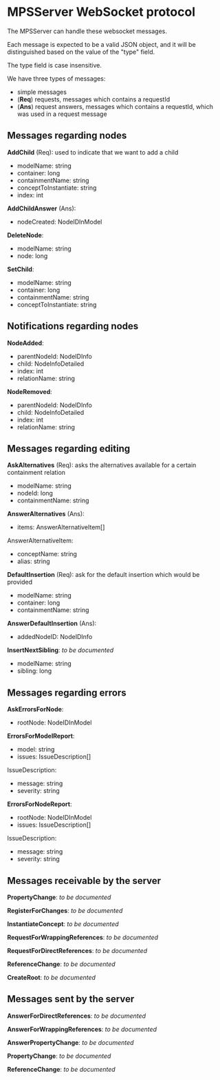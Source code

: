 # MPSServer WebSocket protocol

The MPSServer can handle these websocket messages.

Each message is expected to be a valid JSON object, and it will be distinguished based on the value of the "type" field.

The type field is case insensitive.

We have three types of messages:

* simple messages
* (**Req**) requests, messages which contains a requestId
* (**Ans**) request answers, messages which contains a requestId, which was used in a request message

## Messages regarding nodes

**AddChild** (Req): used to indicate that we want to add a child

* modelName: string
* container: long
* containmentName: string
* conceptToInstantiate: string
* index: int

**AddChildAnswer** (Ans):

* nodeCreated: NodeIDInModel

**DeleteNode**:

* modelName: string
* node: long

**SetChild**:

* modelName: string
* container: long
* containmentName: string
* conceptToInstantiate: string

## Notifications regarding nodes

**NodeAdded**:

* parentNodeId: NodeIDInfo
* child: NodeInfoDetailed
* index: int
* relationName: string

**NodeRemoved**:

* parentNodeId: NodeIDInfo
* child: NodeInfoDetailed
* index: int
* relationName: string

## Messages regarding editing

**AskAlternatives** (Req): asks the alternatives available for a certain containment relation

* modelName: string
* nodeId: long
* containmentName: string

**AnswerAlternatives** (Ans):

* items: AnswerAlternativeItem[]

AnswerAlternativeItem:

* conceptName: string
* alias: string

**DefaultInsertion** (Req): ask for the default insertion which would be provided

* modelName: string
* container: long
* containmentName: string

**AnswerDefaultInsertion** (Ans):

* addedNodeID: NodeIDInfo

**InsertNextSibling**: _to be documented_

* modelName: string
* sibling: long

## Messages regarding errors

**AskErrorsForNode**:

* rootNode: NodeIDInModel

**ErrorsForModelReport**:

* model: string
* issues: IssueDescription[]

IssueDescription:

* message: string
* severity: string

**ErrorsForNodeReport**:

* rootNode: NodeIDInModel
* issues: IssueDescription[]

IssueDescription:

* message: string
* severity: string

## Messages receivable by the server

**PropertyChange**: _to be documented_

**RegisterForChanges**: _to be documented_

**InstantiateConcept**: _to be documented_

**RequestForWrappingReferences**: _to be documented_

**RequestForDirectReferences**: _to be documented_

**ReferenceChange**: _to be documented_

**CreateRoot**: _to be documented_

## Messages sent by the server

**AnswerForDirectReferences**: _to be documented_

**AnswerForWrappingReferences**: _to be documented_


**AnswerPropertyChange**: _to be documented_

**PropertyChange**: _to be documented_

**ReferenceChange**: _to be documented_
